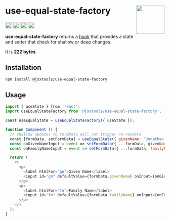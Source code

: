 # use-equal-state-factory [<img src="https://avatars.githubusercontent.com/u/52989093" alt="" width="90" height="90" align="right">][monorepo]

[<img alt="npm version" src="https://img.shields.io/npm/v/@jsxtools/use-equal-state-factory.svg" height="20">](https://www.npmjs.com/package/@jsxtools/use-equal-state-factory)
[<img alt="build status" src="https://img.shields.io/travis/jsxtools/monorepo/master.svg" height="20">](https://travis-ci.org/jsxtools/monorepo/use-equal-state-factory)
[<img alt="issue tracker" src="https://img.shields.io/github/issues/jsxtools/monorepo/use-equal-state-factory.svg" height="20">](https://github.com/jsxtools/monorepo/issues?q=is:issue+is:open+label:use-equal-state-factory)
[<img alt="pull requests" src="https://img.shields.io/github/issues-pr/jsxtools/monorepo/use-equal-state-factory.svg" height="20">](https://github.com/jsxtools/monorepo/pulls?q=is:pr+is:open+label:use-equal-state-factory)

**use-equal-state-factory** returns a [hook] that provides a state and setter that check for shallow or deep changes.

It is <strong size>222 bytes</strong>.

## Installation

```sh
npm install @jsxtools/use-equal-state-factory
```

## Usage

```js
import { useState } from 'react';
import useEqualStateFactory from '@jsxtools/use-equal-state-factory';

const useEqualState = useEqualStateFactory({ useState });

function Component () {
  // shallow updates to formData will not trigger re-renders
  const [formData, setFormData] = useEqualState({ givenName: 'Jonathan', familyName: 'Neal' });
  const onGivenNameInput = event => setFormData({ ...formData, givenName: event.target.value });
  const onFamilyNameInput = event => setFormData({ ...formData, familyName: event.target.value });

  return (
    <>
      <p>
        <label htmlFor="gn">Given Name</label>
        <input id="gn" defaultValue={formData.givenName} onInput={onGivenNameInput} />
      </p>
      <p>
        <label htmlFor="fn">Family Name</label>
        <input id="fn" defaultValue={formData.familyName} onInput={onFamilyNameInput} />
      </p>
    </>
  );
}
```

[hook]: https://reactjs.org/docs/hooks-reference.html
[monorepo]: https://github.com/jsxtools/monorepo
